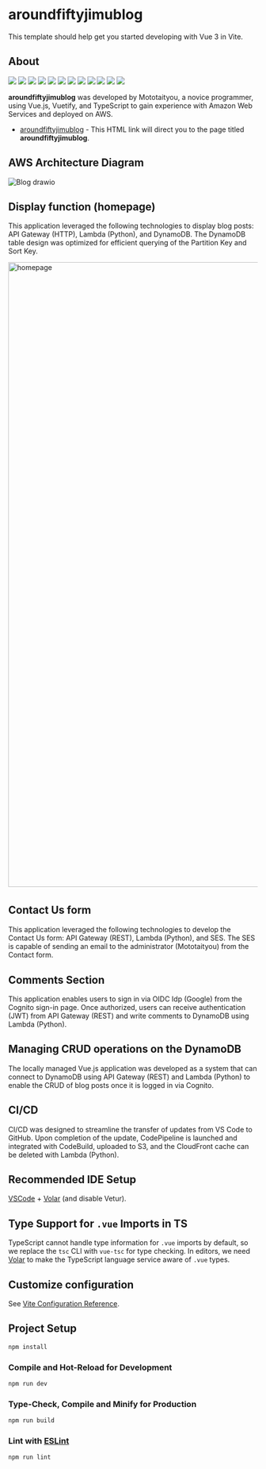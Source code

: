 # aroundfiftyjimublog

This template should help get you started developing with Vue 3 in Vite.

## About
<img src="https://img.shields.io/badge/-Node.js-000000.svg?logo=node.js&style=for-the-badge"> <img src="https://img.shields.io/badge/-Vue.js-364659.svg?logo=vue.js&style=for-the-badge"> <img src="https://img.shields.io/badge/-Typescript-000000.svg?logo=typescript&style=for-the-badge">  <img src="https://img.shields.io/badge/-Sass-123262.svg?logo=sass&style=for-the-badge"> <img src="https://img.shields.io/badge/-Amazon%20aws-232F3E.svg?logo=amazon-aws&style=for-the-badge"> <img src="https://img.shields.io/badge/-aws%20route%2053-232F3E.svg?logo=amazonroute53&style=for-the-badge"> <img src="https://img.shields.io/badge/-aws%20lambda-232F3E.svg?logo=awslambda&style=for-the-badge"> <img src="https://img.shields.io/badge/-aws%20s3-232F3E.svg?logo=amazons3&style=for-the-badge"> <img src="https://img.shields.io/badge/-aws%20SES-232F3E.svg?logo=amazonsimpleemailservice&style=for-the-badge"> <img src="https://img.shields.io/badge/-aws%20cognito-232F3E.svg?logo=amazoncognito&style=for-the-badge"> <img src="https://img.shields.io/badge/-aws%20dynamodb-232F3E.svg?logo=amazondynamodb&style=for-the-badge"> <img src="https://img.shields.io/badge/-aws%20api%20gateway-232F3E.svg?logo=amazonapigateway&style=for-the-badge">

**aroundfiftyjimublog** was developed by Mototaityou, a novice programmer, using Vue.js, Vuetify, and TypeScript to gain experience with Amazon Web Services and deployed on AWS.

* [aroundfiftyjimublog](https://aroundfiftyjimu.com/) - This HTML link will direct you to the page titled **aroundfiftyjimublog**.

## AWS Architecture Diagram
![Blog drawio](https://github.com/Mototaityou/reversi/assets/103736269/646cf070-ac07-4ffb-99d0-04b2350d644a)

## Display function (homepage)
This application leveraged the following technologies to display blog posts: API Gateway (HTTP), Lambda (Python), and DynamoDB. The DynamoDB table design was optimized for efficient querying of the Partition Key and Sort Key.

<img width="1259" alt="homepage" src="https://github.com/Mototaityou/aroundfiftyjimublog/assets/103736269/91be3132-39d0-4243-9ffa-fbe601ed01c8">

##  Contact Us form　
This application leveraged the following technologies to develop the Contact Us form: API Gateway (REST), Lambda (Python), and SES. The SES is capable of sending an email to the administrator (Mototaityou) from the Contact form.

## Comments Section
This application enables users to sign in via OIDC Idp (Google) from the Cognito sign-in page. Once authorized, users can receive authentication (JWT) from API Gateway (REST) and write comments to DynamoDB using Lambda (Python).

## Managing CRUD operations on the DynamoDB
The locally managed Vue.js application was developed as a system that can connect to DynamoDB using API Gateway (REST) and Lambda (Python) to enable the CRUD of blog posts once it is logged in via Cognito.

## CI/CD
CI/CD was designed to streamline the transfer of updates from VS Code to GitHub. Upon completion of the update, CodePipeline is launched and integrated with CodeBuild, uploaded to S3, and the CloudFront cache can be deleted with Lambda (Python).

## Recommended IDE Setup

[VSCode](https://code.visualstudio.com/) + [Volar](https://marketplace.visualstudio.com/items?itemName=Vue.volar) (and disable Vetur).

## Type Support for `.vue` Imports in TS

TypeScript cannot handle type information for `.vue` imports by default, so we replace the `tsc` CLI with `vue-tsc` for type checking. In editors, we need [Volar](https://marketplace.visualstudio.com/items?itemName=Vue.volar) to make the TypeScript language service aware of `.vue` types.

## Customize configuration

See [Vite Configuration Reference](https://vitejs.dev/config/).

## Project Setup

```sh
npm install
```

### Compile and Hot-Reload for Development

```sh
npm run dev
```

### Type-Check, Compile and Minify for Production

```sh
npm run build
```

### Lint with [ESLint](https://eslint.org/)

```sh
npm run lint
```
